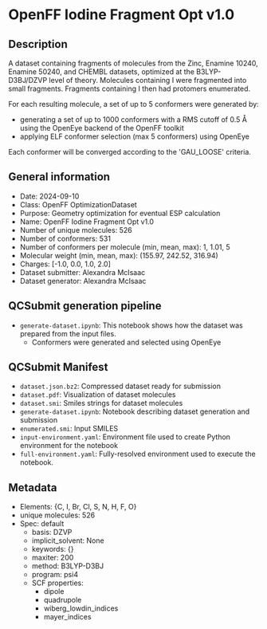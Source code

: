 # OpenFF Iodine Fragment Opt v1.0

## Description

A dataset containing fragments of molecules from the Zinc, Enamine 10240, Enamine 50240, and CHEMBL datasets, optimized at the B3LYP-D3BJ/DZVP level of theory. Molecules containing I were fragmented into small fragments. 
Fragments containing I then had protomers enumerated.

For each resulting molecule, a set of up to 5 conformers were generated by:
  * generating a set of up to 1000 conformers with a RMS cutoff of 0.5 Å using the OpenEye backend of the OpenFF toolkit
  * applying ELF conformer selection (max 5 conformers) using OpenEye

Each conformer will be converged according to the 'GAU_LOOSE' criteria.

## General information

* Date: 2024-09-10
* Class: OpenFF OptimizationDataset
* Purpose: Geometry optimization for eventual ESP calculation
* Name: OpenFF Iodine Fragment Opt v1.0
* Number of unique molecules: 526
* Number of conformers: 531
* Number of conformers per molecule (min, mean, max): 1, 1.01, 5
* Molecular weight (min, mean, max): (155.97, 242.52, 316.94)
* Charges: [-1.0, 0.0, 1.0, 2.0]
* Dataset submitter: Alexandra McIsaac
* Dataset generator: Alexandra McIsaac


## QCSubmit generation pipeline

* `generate-dataset.ipynb`: This notebook shows how the dataset was prepared from the input files.
    * Conformers were generated and selected using OpenEye


## QCSubmit Manifest

* `dataset.json.bz2`: Compressed dataset ready for submission
* `dataset.pdf`: Visualization of dataset molecules
* `dataset.smi`: Smiles strings for dataset molecules
* `generate-dataset.ipynb`: Notebook describing dataset generation and submission
* `enumerated.smi`: Input SMILES
* `input-environment.yaml`: Environment file used to create Python environment for the notebook
* `full-environment.yaml`: Fully-resolved environment used to execute the notebook.


## Metadata

* Elements: {C, I, Br, Cl, S, N, H, F, O}
* unique molecules: 526
* Spec: default
	* basis: DZVP
	* implicit_solvent: None
	* keywords: {}
	* maxiter: 200
	* method: B3LYP-D3BJ
	* program: psi4
	* SCF properties:
		* dipole
		* quadrupole
		* wiberg_lowdin_indices
		* mayer_indices

